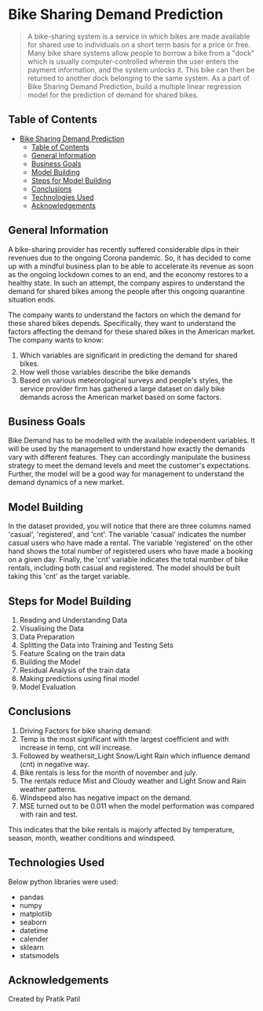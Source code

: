 # Bike Sharing Demand Prediction
> A bike-sharing system is a service in which bikes are made available for shared use to individuals on a short term basis for a price or free. Many bike share systems allow people to borrow a bike from a "dock" which is usually computer-controlled wherein the user enters the payment information, and the system unlocks it. This bike can then be returned to another dock belonging to the same system. As a part of Bike Sharing Demand Prediction, build a multiple linear regression model for the prediction of demand for shared bikes. 




## Table of Contents
- [Bike Sharing Demand Prediction](#bike-sharing-demand-prediction)
  - [Table of Contents](#table-of-contents)
  - [General Information](#general-information)
  - [Business Goals](#business-goals)
  - [Model Building](#model-building)
  - [Steps for Model Building](#steps-for-model-building)
  - [Conclusions](#conclusions)
  - [Technologies Used](#technologies-used)
  - [Acknowledgements](#acknowledgements)

<!-- You can include any other section that is pertinent to your problem -->

## General Information
A bike-sharing provider has recently suffered considerable dips in their revenues due to the ongoing Corona pandemic. So, it has decided to come up with a mindful business plan to be able to accelerate its revenue as soon as the ongoing lockdown comes to an end, and the economy restores to a healthy state. In such an attempt, the company aspires to understand the demand for shared bikes among the people after this ongoing quarantine situation ends.

The company wants to understand the factors on which the demand for these shared bikes depends. Specifically, they want to understand the factors affecting the demand for these shared bikes in the American market. The company wants to know:
1. Which variables are significant in predicting the demand for shared bikes.
2. How well those variables describe the bike demands
3. Based on various meteorological surveys and people's styles, the service provider firm has gathered a large dataset on daily bike demands across the American market based on some factors.

## Business Goals
Bike Demand has to be modelled with the available independent variables. It will be used by the management to understand how exactly the demands vary with different features. They can accordingly manipulate the business strategy to meet the demand levels and meet the customer's expectations. Further, the model will be a good way for management to understand the demand dynamics of a new market.

## Model Building
In the dataset provided, you will notice that there are three columns named 'casual', 'registered', and 'cnt'. The variable 'casual' indicates the number casual users who have made a rental. The variable 'registered' on the other hand shows the total number of registered users who have made a booking on a given day. Finally, the 'cnt' variable indicates the total number of bike rentals, including both casual and registered. The model should be built taking this 'cnt' as the target variable.

## Steps for Model Building
1. Reading and Understanding Data
2. Visualising the Data
3. Data Preparation
4. Splitting the Data into Training and Testing Sets
5. Feature Scaling on the train data
6. Building the Model
7. Residual Analysis of the train data
8. Making predictions using final model
9. Model Evaluation

## Conclusions
1. Driving Factors for bike sharing demand:
2. Temp is the most significant with the largest coefficient and with increase in temp, cnt will increase.
3. Followed by weathersit_Light Snow/Light Rain which influence demand (cnt) in negative way.
4. Bike rentals is less for the month of november and july.
5. The rentals reduce Mist and Cloudy weather and Light Snow and Rain weather patterns.
6. Windspeed also has negative impact on the demand.
7. MSE turned out to be 0.011 when the model performation was compared with rain and test.

This indicates that the bike rentals is majorly affected by temperature, season, month, weather conditions and windspeed.



## Technologies Used
Below python libraries were used:
- pandas
- numpy
- matplotlib
- seaborn
- datetime
- calender
- sklearn
- statsmodels



## Acknowledgements
Created by Pratik Patil


